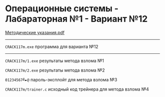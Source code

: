 # Операционные системы - Лабараторная №1 - Вариант №12

[Методические указания.pdf](https://github.com/eeeeagle/OS_1/files/9551126/default.pdf)
___

`CRACK117m.exe` программа для варианта №12
___

`CRACK117m/1.exe` результаты метода взлома №1

`CRACK117m/2.exe` результаты метода взлома №2

`01234567╝►@` пароль-эксплойт для метода взлома №3

`CRACK117m/trainer.c` исходный код трейнера для метода взлома №4
